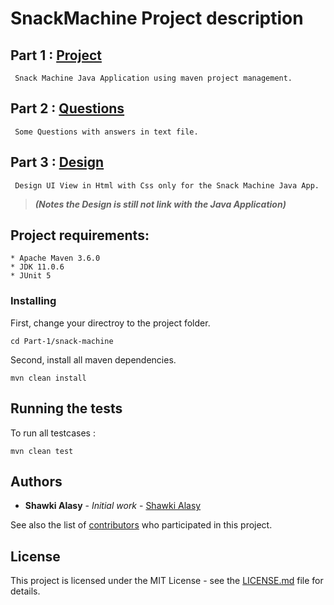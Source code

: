   # SnackMachine Project description
  
  ## Part 1 : [Project](https://github.com/shawkiIIalasy/SnackMachine/tree/master/Part-1)
     Snack Machine Java Application using maven project management. 
  ## Part 2 : [Questions](https://github.com/shawkiIIalasy/SnackMachine/tree/master/Part-2)
     Some Questions with answers in text file.
  ## Part 3 : [Design](https://github.com/shawkiIIalasy/SnackMachine/tree/master/Part-3)
     Design UI View in Html with Css only for the Snack Machine Java App.
   > ***(Notes the Design is still not link with the Java Application)***
   
  ## Project requirements:
    * Apache Maven 3.6.0
    * JDK 11.0.6
    * JUnit 5
    
  ### Installing

First, change your directroy to the project folder.
```
cd Part-1/snack-machine 
```
Second, install all maven dependencies.
```
mvn clean install
```

## Running the tests

To run all testcases :
```
mvn clean test
```
## Authors

* **Shawki Alasy** - *Initial work* - [Shawki Alasy](https://github.com/shawkiIIalasy)

See also the list of [contributors](https://github.com/your/project/contributors) who participated in this project.

## License

This project is licensed under the MIT License - see the [LICENSE.md](LICENSE.md) file for details.
